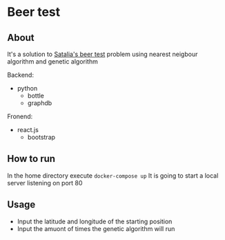 # Beer test

## About
It's a solution to [Satalia's beer test](https://satalia.lt/beer-test) problem using nearest neigbour algorithm and genetic algorithm

Backend:
 - python
    - bottle
    - graphdb

Fronend:
 - react.js
    - bootstrap

## How to run
In the home directory execute ```docker-compose up```
It is going to start a local server listening on port 80

## Usage
- Input the latitude and longitude of the starting position
- Input the amuont of times the genetic algorithm will run
